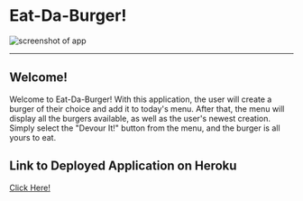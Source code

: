<h1> Eat-Da-Burger! </h1>

<img src="https://raw.githubusercontent.com/jcbpetersen1995/Burger-JP/master/public/assets/img/Screen%20Shot%202020-03-30%20at%201.22.56%20PM.png" alt="screenshot of app">

<hr>

<h2> Welcome! </h2>
<p> Welcome to Eat-Da-Burger! With this application, the user will create a burger of their choice and add it to today's menu. After that, the menu will display all the burgers available, as well as the user's newest creation. Simply select the "Devour It!" button from the menu, and the burger is all yours to eat. </p>

<h2>Link to Deployed Application on Heroku</h2>
<a href="https://eat-da-burger-jp.herokuapp.com/">Click Here!</a>
